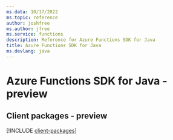 ```yaml
---
ms.data: 10/17/2022
ms.topic: reference
author: joshfree
ms.author: jfree
ms.service: functions
description: Reference for Azure Functions SDK for Java
title: Azure Functions SDK for Java
ms.devlang: java
---
```

# Azure Functions SDK for Java - preview

## Client packages - preview
[!INCLUDE [client-packages](functions-client-index.md)]